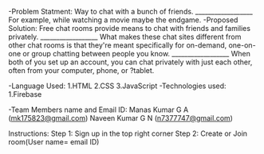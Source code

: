 -Problem Statment:
  Way to chat with a bunch of friends.
__________________ For example, while watching a movie maybe the endgame.
-Proposed Solution: Free chat rooms provide means to chat with friends and families privately.
__________________ What makes these chat sites different from other chat rooms is that they're meant specifically for on-demand, one-on-one or group chatting between people you know.
__________________ When both of you set up an account, you can chat privately with just each other, often from your computer, phone, or ?tablet.
  
-Language Used:
  1.HTML
  2.CSS
  3.JavaScript
-Technologies used:
  1.Firebase

-Team Members name and Email ID:
  Manas Kumar G A (mk175823@gmail.com)
  Naveen Kumar G N (n7377747@gmail.com)
  
  Instructions:
   Step 1: Sign up in the top right corner
   Step 2: Create or Join room(User name= email ID)
